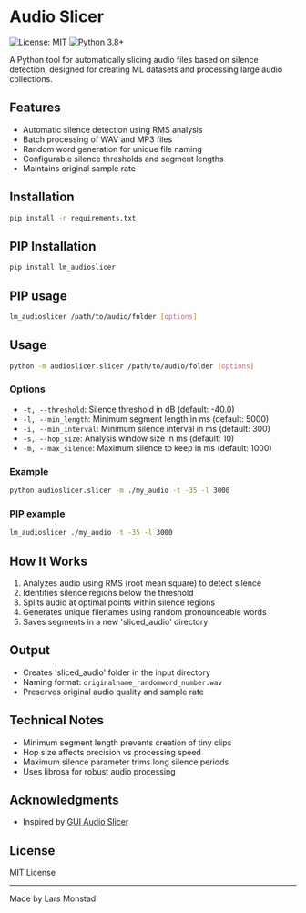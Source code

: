 # Audio Slicer
[![License: MIT](https://img.shields.io/badge/License-MIT-yellow.svg)](https://opensource.org/licenses/MIT)
[![Python 3.8+](https://img.shields.io/badge/python-3.8+-blue.svg)](https://www.python.org/downloads/)

A Python tool for automatically slicing audio files based on silence detection, designed for creating ML datasets and processing large audio collections.

## Features
- Automatic silence detection using RMS analysis
- Batch processing of WAV and MP3 files  
- Random word generation for unique file naming
- Configurable silence thresholds and segment lengths
- Maintains original sample rate

## Installation 
```bash
pip install -r requirements.txt
```

## PIP Installation 
```bash
pip install lm_audioslicer
```


## PIP usage 
```bash
lm_audioslicer /path/to/audio/folder [options]
```


## Usage
```bash
python -m audioslicer.slicer /path/to/audio/folder [options]
```

### Options
- `-t, --threshold`: Silence threshold in dB (default: -40.0)
- `-l, --min_length`: Minimum segment length in ms (default: 5000)
- `-i, --min_interval`: Minimum silence interval in ms (default: 300)
- `-s, --hop_size`: Analysis window size in ms (default: 10)
- `-m, --max_silence`: Maximum silence to keep in ms (default: 1000)

### Example
```bash
python audioslicer.slicer -m ./my_audio -t -35 -l 3000
```

### PIP example
```bash
lm_audioslicer ./my_audio -t -35 -l 3000
```

## How It Works
1. Analyzes audio using RMS (root mean square) to detect silence
2. Identifies silence regions below the threshold
3. Splits audio at optimal points within silence regions  
4. Generates unique filenames using random pronounceable words
5. Saves segments in a new 'sliced_audio' directory

## Output
- Creates 'sliced_audio' folder in the input directory
- Naming format: `originalname_randomword_number.wav`
- Preserves original audio quality and sample rate

## Technical Notes
- Minimum segment length prevents creation of tiny clips
- Hop size affects precision vs processing speed
- Maximum silence parameter trims long silence periods
- Uses librosa for robust audio processing


## Acknowledgments
- Inspired by [GUI Audio Slicer](https://github.com/flutydeer/audio-slicer)

## License
MIT License

---
Made by Lars Monstad
